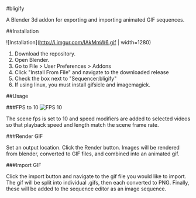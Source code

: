 #bligify

A Blender 3d addon for exporting and importing animated GIF sequences.

##Installation

![Installation](http://i.imgur.com/lAkMmW6.gif | width=1280)

1. Download the repository. 
2. Open Blender. 
3. Go to File > User Preferences > Addons
4. Click "Install From File" and navigate to the downloaded release
5. Check the box next to "Sequencer:bligify"
6. If using linux, you must install gifsicle and imagemagick.

##Usage

###FPS to 10
![FPS 10](http://i.imgur.com/Nfyh3xb.gif)

The scene fps is set to 10 and speed modifiers are added to selected videos so that playback speed and length match the scene frame rate.

###Render GIF

Set an output location. Click the Render button. Images will be rendered from blender, converted to GIF files, and combined into an animated gif.

###Import GIF

Click the import button and navigate to the gif file you would like to import. The gif will be split into individual .gifs, then each converted to PNG. Finally, these will be added to the sequence editor as an image sequence.
